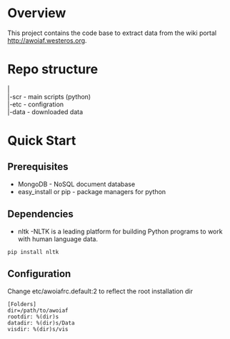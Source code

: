 Overview
========

This project contains the code base to extract data from the wiki portal http://awoiaf.westeros.org.

Repo structure
==============

 |  
 |-scr - main scripts (python)   
 |-etc - configration  
 |-data - downloaded data   


Quick Start
===========

Prerequisites
-------------

* MongoDB - NoSQL document database
* easy_install or pip - package managers for python


Dependencies
------------

* nltk -NLTK is a leading platform for building Python programs to work with human language data.

``` 
pip install nltk
```

Configuration
-------------

Change etc/awoiafrc.default:2 to reflect the root installation dir 

```
[Folders]
dir=/path/to/awoiaf
rootdir: %(dir)s
datadir: %(dir)s/Data
visdir: %(dir)s/vis
```






